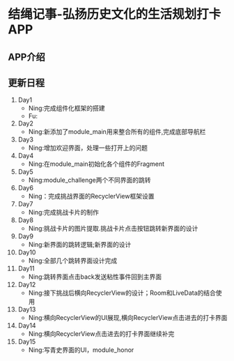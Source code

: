 # 结绳记事-弘扬历史文化的生活规划打卡APP

## APP介绍

## 更新日程

1. Day1
    - Ning:完成组件化框架的搭建
    - Fu:
2. Day2
    - Ning:新添加了module_main用来整合所有的组件,完成底部导航栏
3. Day3
    - Ning:增加欢迎界面，处理一些打开上的问题
4. Day4
    - Ning:在module_main初始化各个组件的Fragment
5. Day5
    - Ning:module_challenge两个不同界面的跳转
6. Day6
    - Ning：完成挑战界面的RecyclerView框架设置
7. Day7
    - Ning:完成挑战卡片的制作
8. Day8
    - Ning:挑战卡片的图片提取.挑战卡片点击按钮跳转新界面的设计
9. Day9
    - Ning:新界面的跳转逻辑;新界面的设计
10. Day10
    - Ning:全部几个跳转界面设计完成
11. Day11
    - Ning:跳转界面点击back发送粘性事件回到主界面
12. Day12
    - Ning:接下挑战后横向RecyclerView的设计；Room和LiveData的结合使用
13. Day13
    - Ning:横向RecyclerView的UI展现,横向RecyclerView点击进去的打卡界面
14. Day14
    - Ning:横向RecyclerView点击进去的打卡界面继续补完
15. Day15
    - Ning:写青史界面的UI，module_honor